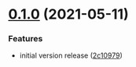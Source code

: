 # [0.1.0](https://gitlab.com/stream-machine/internal-apis/compare/v0.0.1...v0.1.0) (2021-05-11)


### Features

* initial version release ([2c10979](https://gitlab.com/stream-machine/internal-apis/commit/2c10979fa13469ca37fc5006d6ae9389ec6a8f9e))
